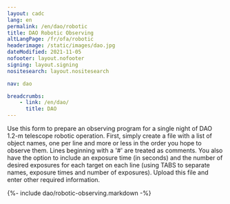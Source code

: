 ```yaml
---
layout: cadc
lang: en
permalink: /en/dao/robotic
title: DAO Robotic Observing
altLangPage: /fr/ofa/robotic
headerimage: /static/images/dao.jpg
dateModified: 2021-11-05
nofooter: layout.nofooter
signing: layout.signing
nositesearch: layout.nositesearch

nav: dao

breadcrumbs:
    - link: /en/dao/
      title: DAO
---
```

              
<p>Use this form to prepare an observing program for a single
   night of DAO 1.2-m telescope robotic operation.  First, simply create a 
   file with a list of object names, one per line and more or less in the
   order you hope to observe them.  Lines beginning with a '#' are treated
   as comments.  You also have the option to
   include an exposure time (in seconds) and the number of desired exposures
   for each target on each line (using TABS to separate names, exposure times
   and number of exposures).  Upload 
   this file and enter other required information.</p>

{%- include dao/robotic-observing.markdown -%}
